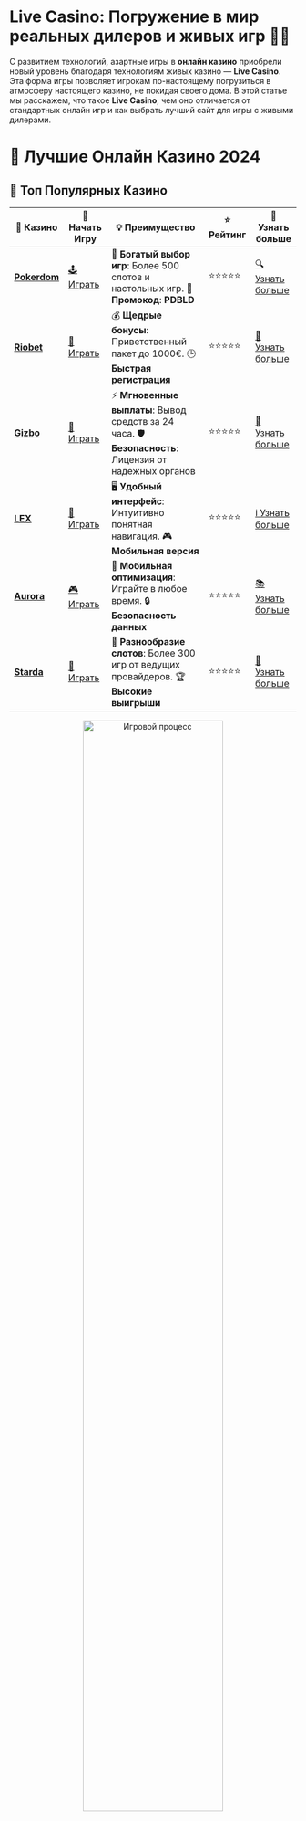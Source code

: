 # **Live Casino: Погружение в мир реальных дилеров и живых игр 🎲🎥**

С развитием технологий, азартные игры в **онлайн казино** приобрели новый уровень благодаря технологиям живых казино — **Live Casino**. Эта форма игры позволяет игрокам по-настоящему погрузиться в атмосферу настоящего казино, не покидая своего дома. В этой статье мы расскажем, что такое **Live Casino**, чем оно отличается от стандартных онлайн игр и как выбрать лучший сайт для игры с живыми дилерами.

# 🎰 Лучшие Онлайн Казино 2024

## 🌟 Топ Популярных Казино

| 🎲 **Казино** | 🔗 **Начать Игру** | 💡 **Преимущество** | ⭐ **Рейтинг** | 🔗 **Узнать больше** |
|--------------|---------------------|---------------------|----------------|----------------------|
| [**Pokerdom**](https://brandplay.link/4k77v2yx) | [🕹️ Играть](https://brandplay.link/4k77v2yx) | 🎉 **Богатый выбор игр**: Более 500 слотов и настольных игр. 🎁 **Промокод**: **PDBLD** | ⭐⭐⭐⭐⭐ | [🔍 Узнать больше](https://brandplay.link/4k77v2yx) |
| [**Riobet**](https://brandplay.link/7xBLTPyj) | [🎰 Играть](https://brandplay.link/7xBLTPyj) | 💰 **Щедрые бонусы**: Приветственный пакет до 1000€. 🕒 **Быстрая регистрация** | ⭐⭐⭐⭐⭐ | [📖 Узнать больше](https://brandplay.link/7xBLTPyj) |
| [**Gizbo**](https://brandplay.link/bprXw4YV) | [🎲 Играть](https://brandplay.link/bprXw4YV) | ⚡ **Мгновенные выплаты**: Вывод средств за 24 часа. 🛡️ **Безопасность**: Лицензия от надежных органов | ⭐⭐⭐⭐⭐ | [📝 Узнать больше](https://brandplay.link/bprXw4YV) |
| [**LEX**](https://brandplay.link/zW4hdDFV) | [🤑 Играть](https://brandplay.link/zW4hdDFV) | 🖥️ **Удобный интерфейс**: Интуитивно понятная навигация. 🎮 **Мобильная версия** | ⭐⭐⭐⭐⭐ | [ℹ️ Узнать больше](https://brandplay.link/zW4hdDFV) |
| [**Aurora**](https://10trafic-stat2.com/click/668546556bcc6313411604bd/6766/13032/subaccount) | [🎮 Играть](https://10trafic-stat2.com/click/668546556bcc6313411604bd/6766/13032/subaccount) | 📱 **Мобильная оптимизация**: Играйте в любое время. 🔒 **Безопасность данных** | ⭐⭐⭐⭐⭐ | [📚 Узнать больше](https://10trafic-stat2.com/click/668546556bcc6313411604bd/6766/13032/subaccount) |
| [**Starda**](https://brandplay.link/fB7xwRFL) | [🎯 Играть](https://brandplay.link/fB7xwRFL) | 🎰 **Разнообразие слотов**: Более 300 игр от ведущих провайдеров. 🏆 **Высокие выигрыши** | ⭐⭐⭐⭐⭐ | [🔎 Узнать больше](https://brandplay.link/fB7xwRFL) |

<div align="center">
    <img src="https://i.pinimg.com/originals/87/9e/b9/879eb9354dd0699582408b68f2e253b2.gif" alt="Игровой процесс" width="70%">
</div>

## 💎 Лучшие Бонусы и Акции

| 🎲 **Казино** | 🔗 **Начать Игру** | 💡 **Преимущество** | ⭐ **Рейтинг** | 🔗 **Узнать больше** |
|--------------|---------------------|---------------------|----------------|----------------------|
| [**Kometa**](https://brandplay.link/8ZymQJV8) | [🎰 Играть](https://brandplay.link/8ZymQJV8) | 🎁 **Эксклюзивные бонусы**: Регулярные акции и промо. 🔄 **Программы лояльности** | ⭐⭐⭐⭐☆ | [🔍 Узнать больше](https://brandplay.link/8ZymQJV8) |
| [**R7**](https://brandplay.link/bMd3Yjsw) | [🕹️ Играть](https://brandplay.link/bMd3Yjsw) | 🕒 **Круглосуточная поддержка**: Всегда на связи. 💸 **Высокие лимиты** | ⭐⭐⭐⭐☆ | [📖 Узнать больше](https://brandplay.link/bMd3Yjsw) |
| [**7K**](https://brandplay.link/BvQyFShp) | [🎲 Играть](https://brandplay.link/BvQyFShp) | 🌟 **Эксклюзивные бонусы**: Только для VIP игроков. 🎉 **Сезонные акции** | ⭐⭐⭐⭐☆ | [📝 Узнать больше](https://brandplay.link/BvQyFShp) |
| [**Kent**](https://brandplay.link/Fv2WP3js) | [🤑 Играть](https://brandplay.link/Fv2WP3js) | 📈 **Высокий RTP**: Более 98%. 💼 **Профессиональная поддержка** | ⭐⭐⭐⭐☆ | [ℹ️ Узнать больше](https://brandplay.link/Fv2WP3js) |
| [**1Xslots**](https://brandplay.link/hSB1khtr) | [🎮 Играть](https://brandplay.link/hSB1khtr) | 🎉 **Множество акций**: Еженедельные бонусы и турниры. 🛡️ **Безопасность** | ⭐⭐⭐⭐☆ | [📚 Узнать больше](https://brandplay.link/hSB1khtr) |
| [**Gama**](https://brandplay.link/j6NMKsDz) | [🎯 Играть](https://brandplay.link/j6NMKsDz) | 🔍 **Интуитивный интерфейс**: Легкость использования. 🏅 **Престижные турниры** | ⭐⭐⭐⭐☆ | [🔎 Узнать больше](https://brandplay.link/j6NMKsDz) |

<div align="center">
    <img src="https://i.pinimg.com/originals/87/9e/b9/879eb9354dd0699582408b68f2e253b2.gif" alt="Игровой процесс" width="70%">
</div>

## 🚀 Быстрые Выигрыши и Поддержка

| 🎲 **Казино** | 🔗 **Начать Игру** | 💡 **Преимущество** | ⭐ **Рейтинг** | 🔗 **Узнать больше** |
|--------------|---------------------|---------------------|----------------|----------------------|
| [**Onion**](https://brandplay.link/zBGRVpQ9) | [🎰 Играть](https://brandplay.link/zBGRVpQ9) | 🤑 **Низкие ставки**: Идеально для начинающих. 🔄 **Быстрые выводы** | ⭐⭐⭐⭐☆ | [🔍 Узнать больше](https://brandplay.link/zBGRVpQ9) |
| [**Чемпион**](https://temon-gter.cfd/go/lRq?p80412p304504pcc44t17455) | [🕹️ Играть](https://temon-gter.cfd/go/lRq?p80412p304504pcc44t17455) | 🏅 **Лояльная программа**: Награды за активность. 🎁 **Ежемесячные бонусы** | ⭐⭐⭐⭐☆ | [📖 Узнать больше](https://temon-gter.cfd/go/lRq?p80412p304504pcc44t17455) |
| [**Vavada**](https://vavadapartner.pro/?promo=ea5c9275-6854-4505-94fc-95ab18221945-linkb2) | [🎲 Играть](https://vavadapartner.pro/?promo=ea5c9275-6854-4505-94fc-95ab18221945-linkb2) | 🚀 **Быстрая регистрация**: Начните играть мгновенно. 🔐 **Безопасные транзакции** | ⭐⭐⭐⭐☆ | [📝 Узнать больше](https://vavadapartner.pro/?promo=ea5c9275-6854-4505-94fc-95ab18221945-linkb2) |
| [**Friends**](https://gofriends.kim/linkb2) | [🤑 Играть](https://gofriends.kim/linkb2) | 🤝 **Социальные игры**: Играйте с друзьями. 🌐 **Мультиплатформенность** | ⭐⭐⭐⭐☆ | [ℹ️ Узнать больше](https://gofriends.kim/linkb2) |
| [**1WIN**](https://brandplay.link/smXVpBbG) | [🎮 Играть](https://brandplay.link/smXVpBbG) | 🏆 **Спортивные ставки**: Широкий выбор видов спорта. 💵 **Высокие коэффициенты** | ⭐⭐⭐⭐☆ | [📚 Узнать больше](https://brandplay.link/smXVpBbG) |
| [**Drip**](https://drp-ircp01.com/c07e6a3db) | [🎯 Играть](https://drp-ircp01.com/c07e6a3db) | 🌐 **Инновационные игры**: Новейшие игровые технологии. 🛡️ **Высокая безопасность** | ⭐⭐⭐⭐☆ | [🔎 Узнать больше](https://drp-ircp01.com/c07e6a3db) |
| [**JoyCasino**](https://rpc30.call2me.pro/?/ru/registration?apkpop=0&partner=p24970p3291217pc98f) | [🎰 Играть](https://rpc30.call2me.pro/?/ru/registration?apkpop=0&partner=p24970p3291217pc98f) | 🎁 **Приятные бонусы**: Ежедневные акции и подарки. 🕹️ **Разнообразие игр** | ⭐⭐⭐⭐☆ | [🔍 Узнать больше](https://rpc30.call2me.pro/?/ru/registration?apkpop=0&partner=p24970p3291217pc98f) |

<div align="center">
    <img src="https://i.pinimg.com/originals/87/9e/b9/879eb9354dd0699582408b68f2e253b2.gif" alt="Игровой процесс" width="70%">
</div>
---

✨ **Выбирайте лучшее казино для себя и наслаждайтесь игрой! Удачи!** ✨
![Live Casino](https://i.pinimg.com/originals/a9/29/6e/a9296ea1cf6a7c20a985e593451f0323.png)

## Что такое **Live Casino**? 🎯

**Live Casino** — это раздел онлайн казино, где игры проводятся с участием живых дилеров в реальном времени. Игроки могут видеть дилера, который управляет игрой, и взаимодействовать с ним через чат, как в настоящем казино. Все это происходит благодаря видеостримингу, который передает картинку с камеры непосредственно на экран устройства.

### Какие игры предлагаются в **Live Casino**?

В **Live Casino** обычно предлагаются самые популярные настольные игры, такие как:

- **Рулетка** 🎡
- **Блэкджек** 🃏
- **Покер** ♠️
- **Баккара** 💰
- **Сик Бо** 🎲

Эти игры с живыми дилерами пользуются огромной популярностью, потому что они создают атмосферу настоящего казино и позволяют игрокам взаимодействовать с другими участниками.

## Преимущества игры в **Live Casino** 🌟

### 1. **Реальный опыт игры** 🎥

Играя в **Live Casino**, вы получаете возможность испытать атмосферу настоящего казино. Вы можете видеть реальные карты, рулетку, столы и крупье, которые в прямом эфире управляют игрой. Этот опыт гораздо более увлекательный и реалистичный по сравнению с обычными слотами.

### 2. **Честность и прозрачность игры** 🔒

Одна из главных причин популярности **Live Casino** — это прозрачность и доверие к играм. Игроки могут наблюдать за каждым шагом игры и быть уверены, что все происходит честно. Также многие казино проводят видеотрансляции с камеры высокого качества, что позволяет игрокам четко видеть все детали.

### 3. **Интерактивность** 💬

**Live Casino** предоставляет уникальную возможность общаться с дилерами и другими игроками. В чате можно задавать вопросы дилеру, обсуждать ход игры и даже участвовать в социальных аспектах игры, что делает процесс более увлекательным.

### 4. **Гибкость ставок** 💸

В **Live Casino** часто предлагаются различные столы с разными лимитами ставок. Это позволяет как новичкам, так и опытным игрокам выбирать стол, который соответствует их игровому бюджету. Есть столы с низкими ставками для тех, кто хочет начать с малого, и более высокие ставки для хайроллеров.

## Как выбрать лучший сайт для игры в **Live Casino**? 🔍

### 1. **Провайдеры игр** 🎮

При выборе платформы для игры в **Live Casino** важно обратить внимание на провайдеров игр. Лучшие онлайн казино сотрудничают с такими известными провайдерами, как:

- **Evolution Gaming** – лидер в сфере игр с живыми дилерами.
- **NetEnt Live** – предлагает разнообразие качественных игр.
- **Playtech** – известен своими высококачественными играми с живыми дилерами.

### 2. **Качество видеопотока** 📺

Одним из важнейших аспектов игры в **Live Casino** является качество видеопотока. Убедитесь, что казино предлагает трансляцию в высоком качестве, чтобы иметь возможность наблюдать за игрой без задержек и помех.

### 3. **Платформы и устройства** 📱💻

В идеале, **Live Casino** должно быть доступно как на компьютере, так и на мобильных устройствах. Большинство современных казино предлагают мобильные версии своих платформ, которые обеспечивают возможность играть в режиме реального времени, где бы вы ни находились.

### 4. **Служба поддержки** 📞

Хорошее **Live Casino** должно иметь круглосуточную службу поддержки, чтобы помочь игрокам в случае возникновения проблем. Лучше, если казино предлагает несколько способов связи — через чат, телефон и электронную почту.

## Как начать играть в **Live Casino**? 🏁

Чтобы начать играть в **Live Casino**, выполните несколько простых шагов:

1. **Выберите казино** с качественным **Live Casino** разделом и зарегистрируйтесь на сайте.
2. **Пополните свой счет** удобным способом.
3. Перейдите в раздел **Live Casino**, выберите понравившуюся игру и стол.
4. **Сделайте ставку** и наслаждайтесь игрой с живым дилером!

## Заключение: Почему стоит выбрать **Live Casino**? 🎉

**Live Casino** предоставляет уникальный игровой опыт, который невозможно получить от стандартных онлайн игр. Возможность общения с дилером и другими игроками, прозрачность и честность игры, а также настоящий атмосферный опыт делают **Live Casino** отличным выбором для тех, кто хочет получить больше эмоций от игры на деньги.

Выбирайте качественные платформы с надежными провайдерами и наслаждайтесь игрой в реальном времени! 🎰💎

